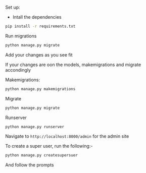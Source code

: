 Set up:

 - Intall the dependencies
	
```sh
pip install -r requirements.txt
```

Run migrations

```sh
python manage.py migrate
```

Add your changes as you see fit

If your changes are oon the models, makemigrations and migrate accondingly

Makemigrations:

```sh
python manage.py makemigrations
```

Migrate

```sh
python manage.py migrate
```
 
Runserver

```sh
python manage.py runserver
```

Navigate to `http://localhost:8000/admin` for the admin site 

To create a super user, run the following:-

```sh
python manage.py createsupersuer
```

And follow the prompts
